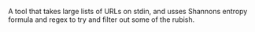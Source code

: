 A tool that takes large lists of URLs on stdin, and usses Shannons entropy formula and regex to try and filter out some of the rubish.
